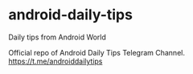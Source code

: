 # android-daily-tips
Daily tips from Android World

Official repo of Android Daily Tips Telegram Channel. 
https://t.me/androiddailytips
